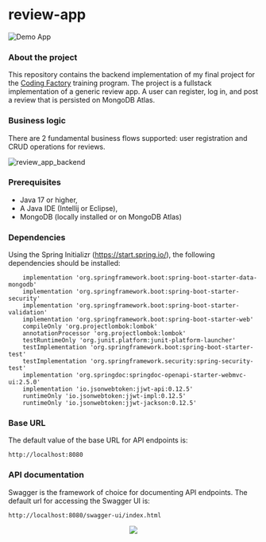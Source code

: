 # review-app
![Demo App](https://img.shields.io/badge/demo_app-blue)

### About the project
This repository contains the backend implementation of my final project for the [Coding Factory](https://codingfactory.aueb.gr/) training program. The project is a fullstack implementation of a generic review app. A user can register, log in, and post a review that is persisted on MongoDB Atlas. 

### Business logic

There are 2 fundamental business flows supported: user registration and CRUD operations for reviews.

![review_app_backend](https://github.com/geozi/review-app/assets/153010644/2eaa6379-ea98-4065-935c-bb3ce60dfd2c)

### Prerequisites

* Java 17 or higher,
* A Java IDE (Intellij or Eclipse),
* MongoDB (locally installed or on MongoDB Atlas)

### Dependencies

Using the Spring Initializr (https://start.spring.io/), the following dependencies should be installed:

```
	implementation 'org.springframework.boot:spring-boot-starter-data-mongodb'
	implementation 'org.springframework.boot:spring-boot-starter-security'
	implementation 'org.springframework.boot:spring-boot-starter-validation'
	implementation 'org.springframework.boot:spring-boot-starter-web'
	compileOnly 'org.projectlombok:lombok'
	annotationProcessor 'org.projectlombok:lombok'
	testRuntimeOnly 'org.junit.platform:junit-platform-launcher'
	testImplementation 'org.springframework.boot:spring-boot-starter-test'
	testImplementation 'org.springframework.security:spring-security-test'
	implementation 'org.springdoc:springdoc-openapi-starter-webmvc-ui:2.5.0'
	implementation 'io.jsonwebtoken:jjwt-api:0.12.5'
	runtimeOnly 'io.jsonwebtoken:jjwt-impl:0.12.5'
	runtimeOnly 'io.jsonwebtoken:jjwt-jackson:0.12.5'
```
### Base URL

The default value of the base URL for API endpoints is:

```
http://localhost:8080
```

### API documentation

Swagger is the framework of choice for documenting API endpoints. The default url for accessing the Swagger UI is:

```
http://localhost:8080/swagger-ui/index.html
```


<p align="center">
  <a href="https://skillicons.dev">
    <img src="https://skillicons.dev/icons?i=java,gradle,spring,mongo,postman&theme=light"/>
	 
  </a>
</p>
